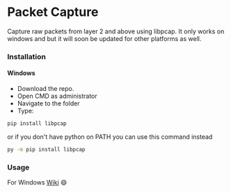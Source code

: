 # Packet Capture
Capture raw packets from layer 2 and above using libpcap.
It only works on windows and but it will soon be updated for other platforms as well.


### Installation
#### Windows
- Download the repo.
- Open CMD as administrator
- Navigate to the folder
- Type:
```cmd
pip install libpcap
```
or if you don't have python on PATH you can use this command instead
```cmd
py -m pip install libpcap
```

### Usage
For Windows <a href='https://github.com/0-harshit-0/packet-capture/wiki#windows-commands'>Wiki</a> :smile:
